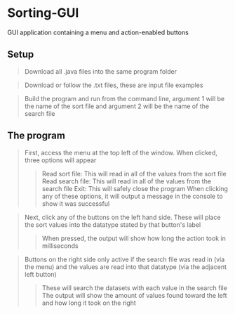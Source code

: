 # Sorting-GUI
GUI application containing a menu and action-enabled buttons

## Setup
> Download all .java files into the same program folder

> Download or follow the .txt files, these are input file examples

> Build the program and run from the command line, argument 1 will be the name of the sort file and argument 2 will be the name of the search file

## The program
> First, access the menu at the top left of the window. When clicked, three options will appear
> > Read sort file: This will read in all of the values from the sort file
> > Read search file: This will read in all of the values from the search file
> > Exit: This will safely close the program
> > When clicking any of these options, it will output a message in the console to show it was successful 

> Next, click any of the buttons on the left hand side. These will place the sort values into the datatype stated by that button's label
> > When pressed, the output will show how long the action took in milliseconds 

> Buttons on the right side only active if the search file was read in (via the menu) and the values are read into that datatype (via the adjacent left button)
> > These will search the datasets with each value in the search file
> > The output will show the amount of values found toward the left and how long it took on the right
